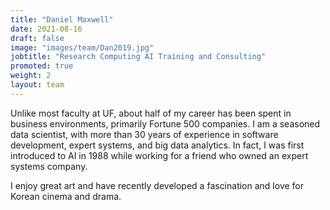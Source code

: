 ```yaml
---
title: "Daniel Maxwell"
date: 2021-08-16
draft: false
image: "images/team/Dan2019.jpg"
jobtitle: "Research Computing AI Training and Consulting"
promoted: true
weight: 2
layout: team
---
```


Unlike most faculty at UF, about half of my career has been spent in business environments, primarily Fortune 500 companies.   I am a seasoned data scientist, with more than 30 years of experience in software development, expert systems, and big data analytics.  In fact, I was first introduced to AI in 1988 while working for a friend who owned an expert systems company.  

I enjoy great art and have recently developed a fascination and love for Korean cinema and drama.
